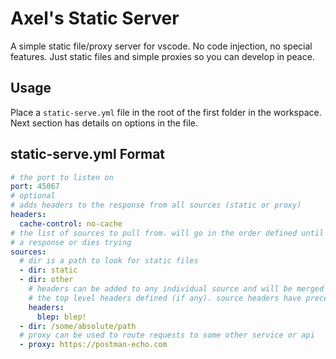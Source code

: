 # Axel's Static Server
A simple static file/proxy server for vscode. No code injection, no special
features. Just static files and simple proxies so you can develop in peace.

## Usage
Place a `static-serve.yml` file in the root of the first folder in the
workspace. Next section has details on options in the file.

## static-serve.yml Format
```yml
# the port to listen on
port: 45067
# optional
# adds headers to the response from all sources (static or proxy)
headers:
  cache-control: no-cache
# the list of sources to pull from. will go in the order defined until it gets
# a response or dies trying
sources:
  # dir is a path to look for static files
  - dir: static
  - dir: other
    # headers can be added to any individual source and will be merged with the
    # the top level headers defined (if any). source headers have precedence
    headers:
      blep: blep!
  - dir: /some/absolute/path
  # proxy can be used to route requests to some other service or api
  - proxy: https://postman-echo.com
```
